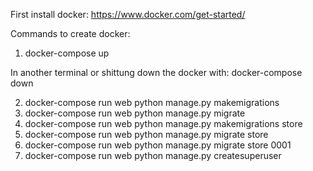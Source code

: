 First install docker: https://www.docker.com/get-started/

Commands to create docker:

1. docker-compose up

In another terminal or shittung down the docker with: docker-compose down

2. docker-compose run web python manage.py makemigrations
3. docker-compose run web python manage.py migrate
4. docker-compose run web python manage.py makemigrations store
5. docker-compose run web python manage.py migrate store
6. docker-compose run web python manage.py migrate store 0001
7. docker-compose run web python manage.py createsuperuser
